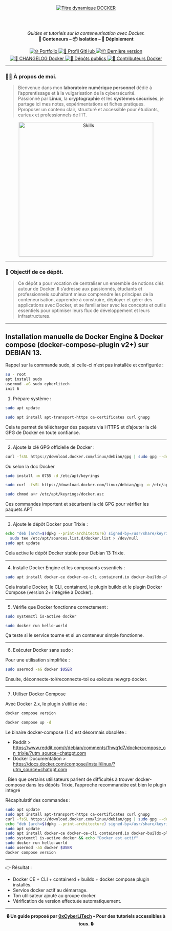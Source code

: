 <div align="center">

  <br></br>
  
  <a href="https://github.com/0xCyberLiTech">
    <img src="https://readme-typing-svg.herokuapp.com?font=JetBrains+Mono&size=50&duration=6000&pause=1000000000&color=FF0048&center=true&vCenter=true&width=1100&lines=%3EDOCKER_" alt="Titre dynamique DOCKER" />
  </a>
  
  <br></br>

  <p align="center">
    <em>Guides et tutoriels sur la conteneurisation avec Docker.</em><br>
    <b>🐳 Conteneurs – 📦 Isolation – 🚀 Déploiement</b>
  </p>

  <p align="center">
    <p align="center">
      <a href="https://0xcyberlitech.github.io/">
        <img src="https://img.shields.io/badge/Portfolio-0xCyberLiTech-181717?logo=github&style=flat-square" alt="🌐 Portfolio" />
      </a>
      <a href="https://github.com/0xCyberLiTech">
        <img src="https://img.shields.io/badge/Profil-GitHub-181717?logo=github&style=flat-square" alt="🔗 Profil GitHub" />
      </a>
      <a href="https://github.com/0xCyberLiTech/Docker/releases/latest">
        <img src="https://img.shields.io/github/v/release/0xCyberLiTech/Docker?label=version&style=flat-square&color=blue" alt="📦 Dernière version" />
      </a>
      <a href="https://github.com/0xCyberLiTech/Docker/blob/main/CHANGELOG.md">
        <img src="https://img.shields.io/badge/📄%20Changelog-Docker-blue?style=flat-square" alt="📄 CHANGELOG Docker" />
      </a>
      <a href="https://github.com/0xCyberLiTech?tab=repositories">
        <img src="https://img.shields.io/badge/Dépôts-publics-blue?style=flat-square" alt="📂 Dépôts publics" />
      </a>
      <a href="https://github.com/0xCyberLiTech/Docker/graphs/contributors">
        <img src="https://img.shields.io/badge/👥%20Contributeurs-cliquez%20ici-007ec6?style=flat-square" alt="👥 Contributeurs Docker" />
      </a>
    </p>
  </p>

</div>

---

### 👨‍💻 **À propos de moi.**

> Bienvenue dans mon **laboratoire numérique personnel** dédié à l’apprentissage et à la vulgarisation de la cybersécurité.  
> Passionné par **Linux**, la **cryptographie** et les **systèmes sécurisés**, je partage ici mes notes, expérimentations et fiches pratiques.  
> Pproposer un contenu clair, structuré et accessible pour étudiants, curieux et professionnels de l’IT.  

<p align="center">
  <a href="https://github.com/0xCyberLiTech" target="_blank" rel="noopener">
    <img src="https://skillicons.dev/icons?i=linux,debian,bash,docker,nginx,git,vim,python,markdown" alt="Skills" width="420">
  </a>
</p>

---

### 🎯 **Objectif de ce dépôt.**

> Ce dépôt a pour vocation de centraliser un ensemble de notions clés autour de Docker. Il s’adresse aux passionnés, étudiants et professionnels souhaitant mieux comprendre les principes de la conteneurisation,
> apprendre à construire, déployer et gérer des applications avec Docker, et se familiariser avec les concepts et outils essentiels pour optimiser leurs flux de développement et leurs infrastructures.

---

## Installation manuelle de Docker Engine & Docker compose (docker-compose-plugin v2+) sur DEBIAN 13.

Rappel sur la commande sudo, si celle-ci n'est pas installée et configurée :

```bash
su - root
apt install sudo
usermod -aG sudo cyberlitech
init 6
```

1. Prépare système :

```bash
sudo apt update
```

```bash
sudo apt install apt-transport-https ca-certificates curl gnupg
```

Cela te permet de télécharger des paquets via HTTPS et d’ajouter la clé GPG de Docker en toute confiance.

---

2. Ajoute la clé GPG officielle de Docker :

```bash
curl -fsSL https://download.docker.com/linux/debian/gpg | sudo gpg --dearmor -o /usr/share/keyrings/docker.gpg
```

Ou selon la doc Docker

```bash
sudo install -m 0755 -d /etc/apt/keyrings
```

```bash
sudo curl -fsSL https://download.docker.com/linux/debian/gpg -o /etc/apt/keyrings/docker.asc
```

```bash
sudo chmod a+r /etc/apt/keyrings/docker.asc
```

Ces commandes importent et sécurisent la clé GPG pour vérifier les paquets APT

---

3. Ajoute le dépôt Docker pour Trixie :

```bash
echo "deb [arch=$(dpkg --print-architecture) signed-by=/usr/share/keyrings/docker.gpg] https://download.docker.com/linux/debian trixie stable" | \
  sudo tee /etc/apt/sources.list.d/docker.list > /dev/null
sudo apt update
```

Cela active le dépôt Docker stable pour Debian 13 Trixie.

---

4. Installe Docker Engine et les composants essentiels :

```bash
sudo apt install docker-ce docker-ce-cli containerd.io docker-buildx-plugin docker-compose-plugin
```

Cela installe Docker, le CLI, containerd, le plugin buildx et le plugin Docker Compose (version 2+ intégrée à Docker).

---

5. Vérifie que Docker fonctionne correctement :

```bash
sudo systemctl is-active docker
```

```bash
sudo docker run hello-world
```

Ça teste si le service tourne et si un conteneur simple fonctionne.

---

6. Exécuter Docker sans sudo :

Pour une utilisation simplifiée :

```bash
sudo usermod -aG docker $USER
```

Ensuite, déconnecte-toi/reconnecte-toi ou exécute newgrp docker.

---

7. Utiliser Docker Compose

Avec Docker 2.x, le plugin s’utilise via :

```bash
docker compose version
```

```bash
docker compose up -d
```

Le binaire docker-compose (1.x) est désormais obsolète :
- Reddit > https://www.reddit.com/r/debian/comments/1hwq1d7/dockercompose_on_trixie/?utm_source=chatgpt.com
- Docker Documentation > https://docs.docker.com/compose/install/linux/?utm_source=chatgpt.com

. Bien que certains utilisateurs parlent de difficultés à trouver docker-compose dans les dépôts Trixie, l’approche recommandée est bien le plugin intégré

Récapitulatif des commandes :

```bash
sudo apt update
sudo apt install apt-transport-https ca-certificates curl gnupg
curl -fsSL https://download.docker.com/linux/debian/gpg | sudo gpg --dearmor -o /usr/share/keyrings/docker.gpg
echo "deb [arch=$(dpkg --print-architecture) signed-by=/usr/share/keyrings/docker.gpg] https://download.docker.com/linux/debian trixie stable" | sudo tee /etc/apt/sources.list.d/docker.list > /dev/null
sudo apt update
sudo apt install docker-ce docker-ce-cli containerd.io docker-buildx-plugin docker-compose-plugin
sudo systemctl is-active docker && echo "Docker est actif"
sudo docker run hello-world
sudo usermod -aG docker $USER
docker compose version
```

---

👉 Résultat :

- Docker CE + CLI + containerd + buildx + docker compose plugin installés.
- Service docker actif au démarrage.
- Ton utilisateur ajouté au groupe docker.
- Vérification de version effectuée automatiquement.

---

<p align="center">
  <b>🔒 Un guide proposé par <a href="https://github.com/0xCyberLiTech">0xCyberLiTech</a> • Pour des tutoriels accessibles à tous. 🔒</b>
</p>
